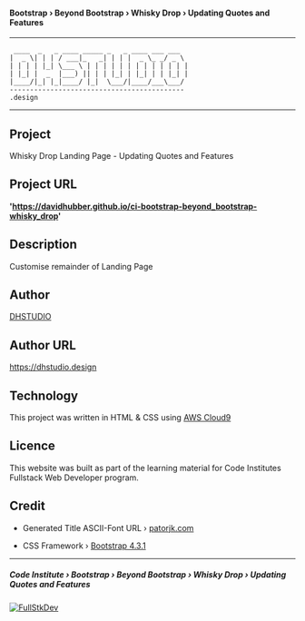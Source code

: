 #### Bootstrap › Beyond Bootstrap › Whisky Drop › Updating Quotes and Features


***
     ____  _   _ ____ _____ _   _ ____ ___ ___  
    |  _ \| | | / ___|_   _| | | |  _ \_ _/ _ \ 
    | | | | |_| \___ \ | | | | | | | | | | | | |
    | |_| |  _  |___) || | | |_| | |_| | | |_| |
    |____/|_| |_|____/ |_|  \___/|____/___\___/ 
    -------------------------------------------
    .design
    
***



## Project

Whisky Drop Landing Page - Updating Quotes and Features


## Project URL

**'https://davidhubber.github.io/ci-bootstrap-beyond_bootstrap-whisky_drop'**


## Description

Customise remainder of Landing Page

## Author

[DHSTUDIO](https://dhstudio.design "DHSTUDIO")


## Author URL

<https://dhstudio.design>


## Technology
This project was written in HTML & CSS using [AWS Cloud9](https://aws.amazon.com/cloud9/ "Cloud9")


## Licence
This website was built as part of the learning material for Code Institutes Fullstack Web Developer program.


## Credit
- Generated Title ASCII-Font URL › [patorjk.com](http://patorjk.com/software/taag/#p=display&c=bash&f=Jerusalem&t=DHSTUDIO "Patorjk")

- CSS Framework › [Bootstrap 4.3.1](https://github.com/twbs/bootstrap "Bootstrap")


***

##### Code Institute › Bootstrap › Beyond Bootstrap › Whisky Drop › Updating Quotes and Features

 [![FullStkDev](https://fullstk.dev/_external/fsd.svg)](https://fullstk.dev)
